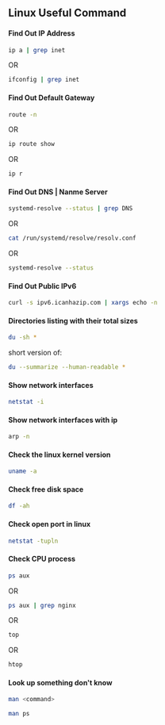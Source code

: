 ## Linux Useful Command

#### Find Out IP Address

```bash
ip a | grep inet
```

OR

```bash
ifconfig | grep inet
```



#### Find Out Default Gateway

```bash
route -n
```

OR

```bash
ip route show
```

OR

```bash
ip r
```



#### Find Out DNS | Nanme Server

```bash
systemd-resolve --status | grep DNS
```

OR

```bash
cat /run/systemd/resolve/resolv.conf
```

OR

```bash
systemd-resolve --status
```



#### Find Out Public IPv6

```bash
curl -s ipv6.icanhazip.com | xargs echo -n
```



#### Directories listing with their total sizes

```bash
du -sh *
```

short version of:

```bash
du --summarize --human-readable *
```


#### Show network interfaces

```bash
netstat -i
```


#### Show network interfaces with ip

```bash
arp -n
```


#### Check the linux kernel version

```bash
uname -a
```



#### Check free disk space

```bash
df -ah
```



#### Check open port in linux

```bash
netstat -tupln
```



#### Check CPU process

```bash
ps aux
```

OR

```bash
ps aux | grep nginx
```

OR

```bash
top
```

OR

```bash
htop
```



#### Look up something don't know

```bash
man <command>
```

```bash
man ps
```

